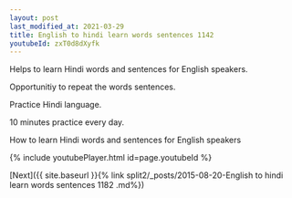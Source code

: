 ```yaml
---
layout: post
last_modified_at: 2021-03-29
title: English to hindi learn words sentences 1142 
youtubeId: zxT0d8dXyfk
---
```

 
 
Helps to learn Hindi words and sentences for English speakers.

Opportunitiy to repeat the words sentences. 

Practice Hindi language. 
 
10 minutes practice every day. 
 
How to learn Hindi words and sentences for English speakers 
 
{% include youtubePlayer.html id=page.youtubeId %}
 
 
[Next]({{ site.baseurl }}{% link  split2/_posts/2015-08-20-English to hindi learn words sentences 1182 .md%})
 
